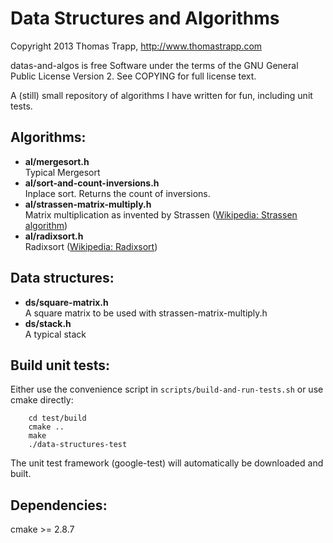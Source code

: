 Data Structures and Algorithms
===============================

Copyright 2013 Thomas Trapp, http://www.thomastrapp.com

datas-and-algos is free Software under the terms of the GNU General Public License
Version 2. See COPYING for full license text.

A (still) small repository of algorithms I have written for fun, including unit tests.

Algorithms:
------------
- **al/mergesort.h**  
  Typical Mergesort
- **al/sort-and-count-inversions.h**  
  Inplace sort. Returns the count of inversions.
- **al/strassen-matrix-multiply.h**  
  Matrix multiplication as invented by Strassen ([Wikipedia: Strassen algorithm](http://en.wikipedia.org/wiki/Strassen_algorithm "Wikipedia: Strassen algorithm"))
- **al/radixsort.h**  
  Radixsort ([Wikipedia: Radixsort](http://en.wikipedia.org/wiki/Radixsort "Wikipedia: Radixsort"))

Data structures:
-----------------
- **ds/square-matrix.h**  
  A square matrix to be used with strassen-matrix-multiply.h
- **ds/stack.h**  
  A typical stack

Build unit tests:
------------------
Either use the convenience script in `scripts/build-and-run-tests.sh` or use cmake directly:
        
        cd test/build
        cmake ..
        make
        ./data-structures-test
        
The unit test framework (google-test) will automatically be downloaded and built.

Dependencies:
--------------
cmake >= 2.8.7

